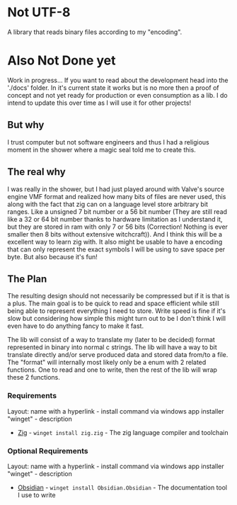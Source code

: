 # Not UTF-8
A library that reads binary files according to my "encoding".
# Also Not Done yet
Work in progress... If you want to read about the development head into the './docs' folder.
In it's current state it works but is no more then a proof of concept and not yet ready for production or even consumption as a lib. I do intend to update this over time as I will use it for other projects!
## But why
I trust computer but not software engineers and thus I had a religious moment in the shower where a magic seal told me to create this.
## The real why
I was really in the shower, but I had just played around with Valve's source engine VMF format and realized how many bits of files are never used, this along with the fact that zig can on a language level store arbitrary bit ranges. Like a unsigned 7 bit number or a 56 bit number (They are still read like a 32 or 64 bit number thanks to hardware limitation as I understand it, but they are stored in ram with only 7 or 56 bits (Correction! Nothing is ever smaller then 8 bits without extensive witchcraft)). And I think this will be a excellent way to learn zig with. It also might be usable to have a encoding that can only represent the exact symbols I will be using to save space per byte.
But also because it's fun!
## The Plan
The resulting design should not necessarily be compressed but if it is that is a plus. The main goal is to be quick to read and space efficient while still being able to represent everything I need to store. Write speed is fine if it's slow but considering how simple this might turn out to be I don't think I will even have to do anything fancy to make it fast.

The lib will consist of a way to translate my (later to be decided) format represented in binary into normal c strings. The lib will have a way to bit translate directly and/or serve produced data and stored data from/to a file. The "format" will internally most likely only be a enum with 2 related functions. One to read and one to write, then the rest of the lib will wrap these 2 functions.
### Requirements
Layout: name with a hyperlink - install command via windows app installer "winget" - description
- [Zig](https://ziglang.org/) - ```winget install zig.zig``` - The zig language compiler and toolchain
### Optional Requirements
Layout: name with a hyperlink - install command via windows app installer "winget" - description
- [Obsidian](https://obsidian.md/) - ```winget install Obsidian.Obsidian``` - The documentation tool I use to write
